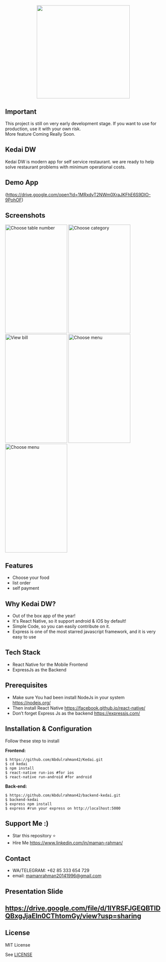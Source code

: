 <h1 align="center">
  <img src="https://res.cloudinary.com/abdulrahman42/image/upload/v1567519537/KEDAI_DW/ic_launcher_dwijpb.png" width="300"/><br>
</h1>

## Important
This project is still on very early development stage. If you want to use for production, use it with your own risk.
<br>More feature Coming Really Soon.

## Kedai DW
Kedai DW is modern app for self service restaurant. we are ready to help solve restaurant problems with minimum operational costs.  

## Demo App
  (https://drive.google.com/open?id=1MRxdyT2NWm0XraJKFhE6S9DlO-9PohOF)

## Screenshots

<p float="left">
  <img src="https://res.cloudinary.com/abdulrahman42/image/upload/v1567646694/KEDAI_DW/Screenshot_20190905-014032_yaqxym.png" width="200" height="350" alt="Choose table number"/>

 <img src="https://res.cloudinary.com/abdulrahman42/image/upload/v1568055525/KEDAI_DW/Screenshot_2019-09-09-13-57-25_ypzzjj.png" width="200" height="350" alt="Choose category"/>
 
 <img src="https://res.cloudinary.com/abdulrahman42/image/upload/v1567519550/KEDAI_DW/Screenshot_20190903-204526_p14xsu.png" width="200" height="350" alt="View bill"/>
 
 <img src="https://res.cloudinary.com/abdulrahman42/image/upload/v1567856144/KEDAI_DW/Screenshot_20190907-183311_zxirte.png" width="200" height="350" alt="Choose menu"/>
 
  <img src="https://res.cloudinary.com/abdulrahman42/image/upload/v1567519558/KEDAI_DW/Screenshot_20190903-204532_dovq24.png" width="200" height="350" alt="Choose menu"/>
  
</p>


## Features
* Choose your food
* list order
* self payment


## Why Kedai DW?
* Out of the box app of the year!
* It's React Native, so it support android & iOS by default!
* Simple Code, so you can easily contribute on it.
* Express is one of the most starred javascript framework, and it is very easy to use

## Tech Stack
* React Native for the Mobile Frontend
* ExpressJs as the Backend

## Prerequisites
* Make sure You had been install NodeJs in your system https://nodejs.org/
* Then install React Native https://facebook.github.io/react-native/
* Don’t forget Express Js as the backend https://expressjs.com/

## Installation & Configuration
Follow these step to install

**Frontend:**
```
$ https://github.com/Abdulrahman42/Kedai.git
$ cd kedai
$ npm install
$ react-native run-ios #for ios
$ react-native run-android #for android
```

**Back-end:**
```
$ https://github.com/Abdulrahman42/backend-kedai.git
$ backend-kedai
$ express npm install
$ express #run your express on http://localhost:5000
```

## Support Me :)
* Star this repository :star:
* Hire Me https://www.linkedin.com/in/maman-rahman/

## Contact 
* WA/TELEGRAM: +62 85 333 654 729
* email: mamanrahman20141996@gmail.com

## Presentation Slide
https://drive.google.com/file/d/1lYRSFJGEQBTIDQBxgJjaEIn0CThtomGy/view?usp=sharing
----

## License

MIT License

See [LICENSE](LICENSE)

